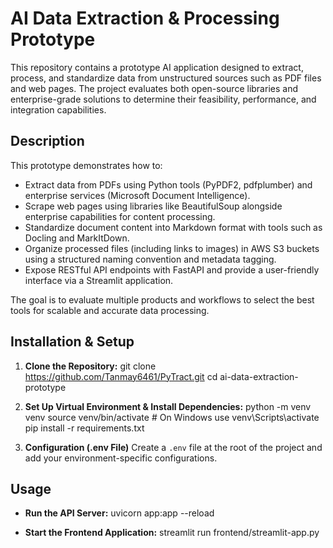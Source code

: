 # AI Data Extraction & Processing Prototype

This repository contains a prototype AI application designed to extract, process, and standardize data from unstructured sources such as PDF files and web pages. The project evaluates both open-source libraries and enterprise-grade solutions to determine their feasibility, performance, and integration capabilities.

## Description

This prototype demonstrates how to:
- Extract data from PDFs using Python tools (PyPDF2, pdfplumber) and enterprise services (Microsoft Document Intelligence).
- Scrape web pages using libraries like BeautifulSoup alongside enterprise capabilities for content processing.
- Standardize document content into Markdown format with tools such as Docling and MarkItDown.
- Organize processed files (including links to images) in AWS S3 buckets using a structured naming convention and metadata tagging.
- Expose RESTful API endpoints with FastAPI and provide a user-friendly interface via a Streamlit application.

The goal is to evaluate multiple products and workflows to select the best tools for scalable and accurate data processing.


## Installation & Setup

1. **Clone the Repository:**
git clone https://github.com/Tanmay6461/PyTract.git
cd ai-data-extraction-prototype

2. **Set Up Virtual Environment & Install Dependencies:**
python -m venv venv
source venv/bin/activate # On Windows use venv\Scripts\activate
pip install -r requirements.txt

3. **Configuration (.env File)**
Create a `.env` file at the root of the project and add your environment-specific configurations.

## Usage
- **Run the API Server:**
uvicorn app:app --reload

- **Start the Frontend Application:**
streamlit run frontend/streamlit-app.py



